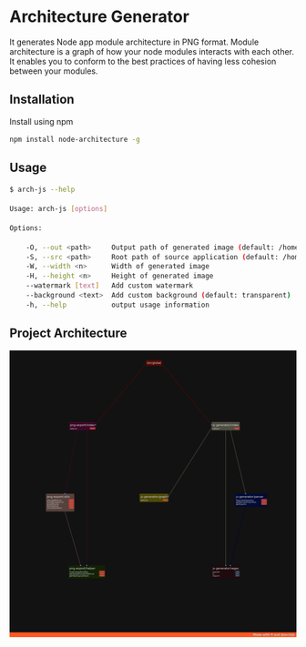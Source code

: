 # Architecture Generator
It generates Node app module architecture in PNG format. Module architecture is a graph of how your node modules interacts with each other. It enables you to conform to the best practices of having less cohesion between your modules.

## Installation
Install using npm 
```bash
npm install node-architecture -g
```

## Usage
```sh
$ arch-js --help

Usage: arch-js [options]

Options:

    -O, --out <path>     Output path of generated image (default: /home)
    -S, --src <path>     Root path of source application (default: /home)
    -W, --width <n>      Width of generated image
    -H, --height <n>     Height of generated image
    --watermark [text]   Add custom watermark
    --background <text>  Add custom background (default: transparent)
    -h, --help           output usage information
```

## Project Architecture
![Project Architecture](https://raw.githubusercontent.com/riteshkukreja/arch-js/master/architecture.png)